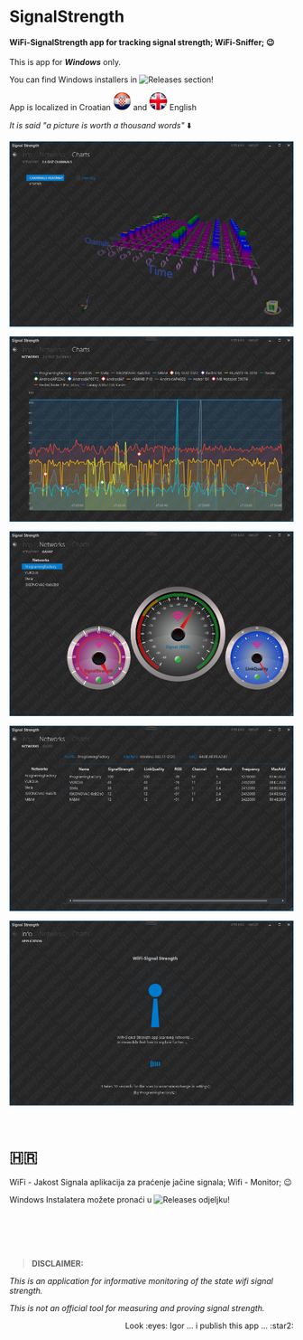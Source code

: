 # SignalStrength
#### WiFi-SignalStrength app for tracking signal strength; WiFi-Sniffer; :wink:

This is app for ***Windows*** only.    

You can find Windows installers in ![Releases](https://github.com/ProgramingFactory/SignalStrength/releases) section!


App is localized in Croatian <img src="https://github.com/ProgramingFactory/SignalStrength/blob/master/SignalStrength/SignalStrength.Wpf/Resources/hr-HR.png" width="32"> and <img src="https://github.com/ProgramingFactory/SignalStrength/blob/master/SignalStrength/SignalStrength.Wpf/Resources/en.png" width="32"> English
  
  
  
  
  
_It is said "a picture is worth a thousand words"_  :arrow_down:
  
  
![Channals3DPage](https://github.com/ProgramingFactory/SignalStrength/blob/master/picture/SignalStrength5.0.png)

![Networks2DPage](https://github.com/ProgramingFactory/SignalStrength/blob/master/picture/SignalStrength4.0.png)

![GaugePage](https://github.com/ProgramingFactory/SignalStrength/blob/master/picture/SignalStrength3.png)

![NetInfoPage](https://github.com/ProgramingFactory/SignalStrength/blob/master/picture/SignalStrength2.png)

![AppInfoPage](https://github.com/ProgramingFactory/SignalStrength/blob/master/picture/SignalStrength1.png)
  
  
  
  
  
&nbsp;
# :croatia:  
  
WiFi - Jakost Signala aplikacija za praćenje jačine signala; Wifi - Monitor;</pre> :wink: 

Windows Instalatera možete pronaći u ![Releases](https://github.com/ProgramingFactory/SignalStrength/releases) odjeljku!      

&nbsp;
&nbsp;  
&nbsp;  
&nbsp;  
&nbsp;  

 > **DISCLAIMER:**

_This is an application for informative monitoring of the state wifi signal strength._

_This is not an official tool for measuring and proving signal strength._  

<p align='right'>Look :eyes: Igor ... i publish this app ... :star2: </p>


